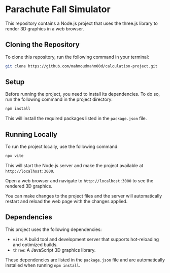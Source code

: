 # Parachute Fall Simulator

This repository contains a Node.js project that uses the three.js library to render 3D graphics in a web browser.

## Cloning the Repository

To clone this repository, run the following command in your terminal:

``` bash
git clone https://github.com/mahmoudmahm00d/calculation-project.git
```

## Setup

Before running the project, you need to install its dependencies. To do so, run the following command in the project directory:

``` bash
npm install
```

This will install the required packages listed in the `package.json` file.

## Running Locally

To run the project locally, use the following command:

``` bash
npx vite
```

This will start the Node.js server and make the project available at `http://localhost:3000`.

Open a web browser and navigate to `http://localhost:3000` to see the rendered 3D graphics.

You can make changes to the project files and the server will automatically restart and reload the web page with the changes applied.

## Dependencies

This project uses the following dependencies:

- `vite`: A build tool and development server that supports hot-reloading and optimized builds.
- `three`: A JavaScript 3D graphics library.

These dependencies are listed in the `package.json` file and are automatically installed when running `npm install`.
